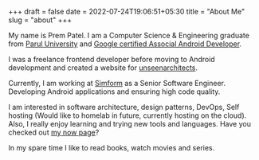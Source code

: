 +++ 
draft = false
date = 2022-07-24T19:06:51+05:30
title = "About Me"
slug = "about" 
+++

My name is Prem Patel. I am a Computer Science & Engineering graduate from [Parul University][pu] and [Google certified Associal Android Developer][aadcertificate].

I was a freelance frontend developer before moving to Android development and created a website for [unseenarchitects](https://unseenarchitects.com).

Currently, I am working at [Simform][simform] as a Senior Software Engineer. Developing Android applications and ensuring high code quality.

I am interested in software architecture, design patterns, DevOps, Self hosting (Would like to homelab in future, currently hosting on the cloud). Also, I really enjoy learning and trying new tools and languages. Have you checked out [my now page][now]?

In my spare time I like to read books, watch movies and series.

[aadcertificate]: https://www.credential.net/33ae4f6b-263d-4e37-99fd-67ea77980443?key=3e751dbe99d00d7dec86173da34a8f3f6cc058cf3832f2d1258694641dfaa002
[pu]: https://paruluniversity.ac.in/
[simform]: https://simform.com/
[now]: /now